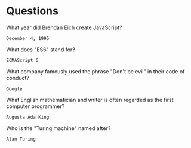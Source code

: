 # Questions

What year did Brendan Eich create JavaScript?

```
December 4, 1995
```

What does "ES6" stand for?

```
ECMAScript 6

```

What company famously used the phrase "Don't be evil" in their code of conduct?

```
Google
```

What English mathematician and writer is often regarded as the first computer programmer?

```
Augusta Ada King

```

Who is the "Turing machine" named after?

```
Alan Turing

```
